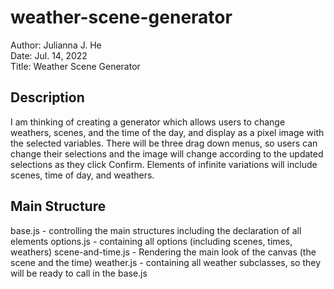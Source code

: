 # weather-scene-generator
Author: Julianna J. He <br />
Date: Jul. 14, 2022 <br />
Title: Weather Scene Generator
## Description
I am thinking of creating a generator which allows users to change weathers, scenes, and the time of the day, and display as a pixel image with the selected variables. There will be three drag down menus, so users can change their selections and the image will change according to the updated selections as they click Confirm. Elements of infinite variations will include scenes, time of day, and weathers.
## Main Structure
base.js - controlling the main structures including the declaration of all elements
options.js - containing all options (including scenes, times, weathers)
scene-and-time.js - Rendering the main look of the canvas (the scene and the time)
weather.js - containing all weather subclasses, so they will be ready to call in the base.js

